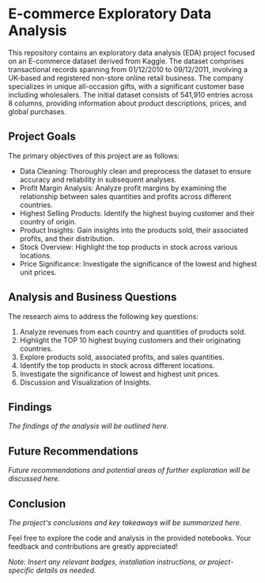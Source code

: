 # E-commerce Exploratory Data Analysis

This repository contains an exploratory data analysis (EDA) project focused on an E-commerce dataset derived from Kaggle. The dataset comprises transactional records spanning from 01/12/2010 to 09/12/2011, involving a UK-based and registered non-store online retail business. The company specializes in unique all-occasion gifts, with a significant customer base including wholesalers. The initial dataset consists of 541,910 entries across 8 columns, providing information about product descriptions, prices, and global purchases.

## Project Goals

The primary objectives of this project are as follows:
- Data Cleaning: Thoroughly clean and preprocess the dataset to ensure accuracy and reliability in subsequent analyses.
- Profit Margin Analysis: Analyze profit margins by examining the relationship between sales quantities and profits across different countries.
- Highest Selling Products: Identify the highest buying customer and their country of origin.
- Product Insights: Gain insights into the products sold, their associated profits, and their distribution.
- Stock Overview: Highlight the top products in stock across various locations.
- Price Significance: Investigate the significance of the lowest and highest unit prices.

## Analysis and Business Questions

The research aims to address the following key questions:
1. Analyze revenues from each country and quantities of products sold.
2. Highlight the TOP 10 highest buying customers and their originating countries.
3. Explore products sold, associated profits, and sales quantities.
4. Identify the top products in stock across different locations.
5. Investigate the significance of lowest and highest unit prices.
6. Discussion and Visualization of Insights.

## Findings

*The findings of the analysis will be outlined here.*

## Future Recommendations

*Future recommendations and potential areas of further exploration will be discussed here.*

## Conclusion

*The project's conclusions and key takeaways will be summarized here.*

Feel free to explore the code and analysis in the provided notebooks. Your feedback and contributions are greatly appreciated!

*Note: Insert any relevant badges, installation instructions, or project-specific details as needed.*
